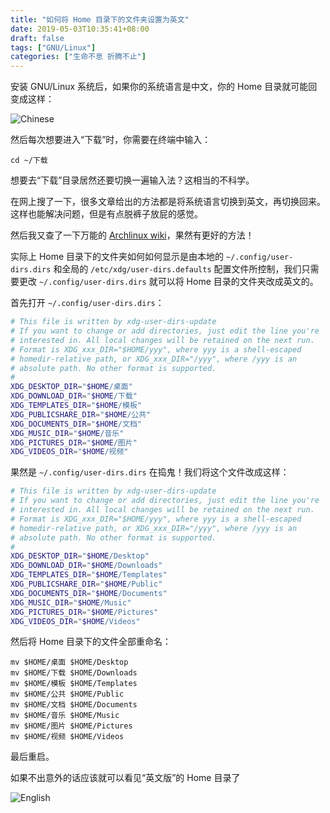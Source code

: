 ```yaml
---
title: "如何将 Home 目录下的文件夹设置为英文"
date: 2019-05-03T10:35:41+08:00
draft: false
tags: ["GNU/Linux"]
categories: ["生命不息 折腾不止"]
---
```


<!--
![](https://mogeko.github.io/blog-images/r/060/)
{{< spoiler >}}{{< /spoiler >}}
&emsp;&emsp;
 -->

安装 GNU/Linux 系统后，如果你的系统语言是中文，你的 Home 目录就可能回变成这样：

![Chinese](https://mogeko.github.io/blog-images/r/060/cn-mode.png)

然后每次想要进入“下载”时，你需要在终端中输入：

```shell
cd ~/下载
```

想要去“下载”目录居然还要切换一遍输入法？这相当的不科学。

在网上搜了一下，很多文章给出的方法都是将系统语言切换到英文，再切换回来。这样也能解决问题，但是有点脱裤子放屁的感觉。

然后我又查了一下万能的 [Archlinux wiki](<https://wiki.archlinux.org/index.php/XDG_user_directories_(%E7%AE%80%E4%BD%93%E4%B8%AD%E6%96%87)>)，果然有更好的方法！

实际上 Home 目录下的文件夹如何如何显示是由本地的 `~/.config/user-dirs.dirs` 和全局的 `/etc/xdg/user-dirs.defaults` 配置文件所控制，我们只需要更改 `~/.config/user-dirs.dirs` 就可以将 Home 目录的文件夹改成英文的。

首先打开 `~/.config/user-dirs.dirs`：

```bash
# This file is written by xdg-user-dirs-update
# If you want to change or add directories, just edit the line you're
# interested in. All local changes will be retained on the next run.
# Format is XDG_xxx_DIR="$HOME/yyy", where yyy is a shell-escaped
# homedir-relative path, or XDG_xxx_DIR="/yyy", where /yyy is an
# absolute path. No other format is supported.
#
XDG_DESKTOP_DIR="$HOME/桌面"
XDG_DOWNLOAD_DIR="$HOME/下载"
XDG_TEMPLATES_DIR="$HOME/模板"
XDG_PUBLICSHARE_DIR="$HOME/公共"
XDG_DOCUMENTS_DIR="$HOME/文档"
XDG_MUSIC_DIR="$HOME/音乐"
XDG_PICTURES_DIR="$HOME/图片"
XDG_VIDEOS_DIR="$HOME/视频"
```

果然是 `~/.config/user-dirs.dirs` 在捣鬼！我们将这个文件改成这样：

```bash
# This file is written by xdg-user-dirs-update
# If you want to change or add directories, just edit the line you're
# interested in. All local changes will be retained on the next run.
# Format is XDG_xxx_DIR="$HOME/yyy", where yyy is a shell-escaped
# homedir-relative path, or XDG_xxx_DIR="/yyy", where /yyy is an
# absolute path. No other format is supported.
#
XDG_DESKTOP_DIR="$HOME/Desktop"
XDG_DOWNLOAD_DIR="$HOME/Downloads"
XDG_TEMPLATES_DIR="$HOME/Templates"
XDG_PUBLICSHARE_DIR="$HOME/Public"
XDG_DOCUMENTS_DIR="$HOME/Documents"
XDG_MUSIC_DIR="$HOME/Music"
XDG_PICTURES_DIR="$HOME/Pictures"
XDG_VIDEOS_DIR="$HOME/Videos"
```

然后将 Home 目录下的文件全部重命名：

```shell
mv $HOME/桌面 $HOME/Desktop
mv $HOME/下载 $HOME/Downloads
mv $HOME/模板 $HOME/Templates
mv $HOME/公共 $HOME/Public
mv $HOME/文档 $HOME/Documents
mv $HOME/音乐 $HOME/Music
mv $HOME/图片 $HOME/Pictures
mv $HOME/视频 $HOME/Videos
```

最后重启。

如果不出意外的话应该就可以看见“英文版”的 Home 目录了

![English](https://mogeko.github.io/blog-images/r/060/en-mode.png)
